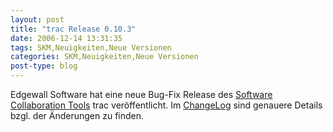 ```yaml
---
layout: post
title: "trac Release 0.10.3"
date: 2006-12-14 13:31:35
tags: SKM,Neuigkeiten,Neue Versionen
categories: SKM,Neuigkeiten,Neue Versionen
post-type: blog
---
```

Edgewall Software hat eine neue Bug-Fix Release des <a href="http://trac.edgewall.org"  title="Software Collaboration Tools">Software Collaboration Tools</a> trac veröffentlicht. Im <a href="http://trac.edgewall.org/wiki/ChangeLog"  title="ChangeLog">ChangeLog</a> sind genauere Details bzgl. der Änderungen zu finden.
